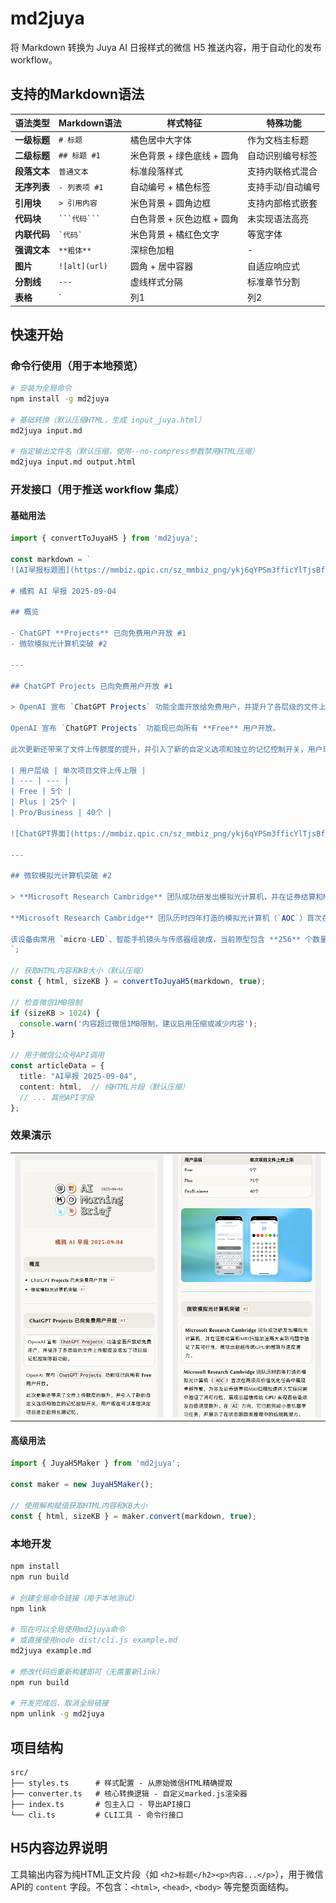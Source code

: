 # md2juya

将 Markdown 转换为 Juya AI 日报样式的微信 H5 推送内容，用于自动化的发布 workflow。

## 支持的Markdown语法

| 语法类型 | Markdown语法 | 样式特征 | 特殊功能 |
|---------|-------------|----------|----------|
| **一级标题** | `# 标题` | 橘色居中大字体 | 作为文档主标题 |
| **二级标题** | `## 标题 #1` | 米色背景 + 绿色底线 + 圆角 | 自动识别编号标签 |
| **段落文本** | `普通文本` | 标准段落样式 | 支持内联格式混合 |
| **无序列表** | `- 列表项 #1` | 自动编号 + 橘色标签 | 支持手动/自动编号 |
| **引用块** | `> 引用内容` | 米色背景 + 圆角边框 | 支持内部格式嵌套 |
| **代码块** | ` ```代码``` ` | 白色背景 + 灰色边框 + 圆角 | 未实现语法高亮 |
| **内联代码** | `` `代码` `` | 米色背景 + 橘红色文字 | 等宽字体 |
| **强调文本** | `**粗体**` | 深棕色加粗 | - |
| **图片** | `![alt](url)` | 圆角 + 居中容器 | 自适应响应式 |
| **分割线** | `---` | 虚线样式分隔 | 标准章节分割 |
| **表格** | `| 列1 | 列2 |` | 奇偶行交替背景 + 边框 | 自动表头样式区分 |

## 快速开始

### 命令行使用（用于本地预览）
```bash
# 安装为全局命令
npm install -g md2juya

# 基础转换（默认压缩HTML，生成 input_juya.html）
md2juya input.md

# 指定输出文件名（默认压缩，使用--no-compress参数禁用HTML压缩）
md2juya input.md output.html
```

### 开发接口（用于推送 workflow 集成）

#### 基础用法
```typescript
import { convertToJuyaH5 } from 'md2juya';

const markdown = `
![AI早报标题图](https://mmbiz.qpic.cn/sz_mmbiz_png/ykj6qYPSm3fficYlTjsBfyTorHHzfeDmr2Ch7tZNgRgFnicV1Kh2MBaUWOV9NbORvInqSqvXCoyqCUHbZZhp80OQ/640?wx_fmt=png&from=appmsg&tp=webp&wxfrom=5&wx_lazy=1)

# 橘鸦 AI 早报 2025-09-04

## 概览

- ChatGPT **Projects** 已向免费用户开放 #1
- 微软模拟光计算机突破 #2

---

## ChatGPT Projects 已向免费用户开放 #1

> OpenAI 宣布 `ChatGPT Projects` 功能全面开放给免费用户，并提升了各层级的文件上传额度及增加了项目级记忆控制等新功能。

OpenAI 宣布 `ChatGPT Projects` 功能现已向所有 **Free** 用户开放。

此次更新还带来了文件上传额度的提升，并引入了新的自定义选项和独立的记忆控制开关，用户现在可以单独决定项目是否启用长期记忆。

| 用户层级 | 单次项目文件上传上限 |
| --- | --- |
| Free | 5个 |
| Plus | 25个 |
| Pro/Business | 40个 |

![ChatGPT界面](https://mmbiz.qpic.cn/sz_mmbiz_png/ykj6qYPSm3fficYlTjsBfyTorHHzfeDmriaPmgxbZ0d6JG9tZmBnltFdbYY0JewC1mr99F0zdaIgcV2Ca0XjuJsg/640?wx_fmt=png&from=appmsg&tp=webp&wxfrom=5&wx_lazy=1#imgIndex=1)

---

## 微软模拟光计算机突破 #2

> **Microsoft Research Cambridge** 团队成功研发出模拟光计算机，并在证券结算和MRI扫描加速两大实际问题中验证了其可行性，展现出超越传统GPU的能效与速度潜力。

**Microsoft Research Cambridge** 团队历时四年打造的模拟光计算机（`AOC`）首次在两项高价值优化任务中展现卓越性能，为涉及证券结算和MRI扫描加速两大实际问题中验证了其可行性，展现出超信传统 **GPU** 实现百倍能效及百倍速度提升。在 `AI` 方向，它已能完成小型机器学习任务，并展示了在状态跟踪类推理中的低能耗潜力。

该设备由常用 `micro-LED`、智能手机镜头与传感器组装成，当前原型包含 **256** 个数量参数，后续计划每两年迭代一次并扩展至百万至千万级数量。
`;

// 获取HTML内容和KB大小（默认压缩）
const { html, sizeKB } = convertToJuyaH5(markdown, true);

// 检查微信1MB限制
if (sizeKB > 1024) {
  console.warn('内容超过微信1MB限制，建议启用压缩或减少内容');
}

// 用于微信公众号API调用
const articleData = {
  title: "AI早报 2025-09-04",
  content: html,  // 纯HTML片段（默认压缩）
  // ... 其他API字段
};
```

### 效果演示

<table>
<tr>
<td align="center" width="50%">
<img src="assets/1.png" alt="转换前的Markdown效果" width="400"/>
<br/>
</td>
<td align="center" width="50%">
<img src="assets/2.png" alt="转换后的H5样式效果" width="400"/>
<br/>
</td>
</tr>
</table>

#### 高级用法
```typescript
import { JuyaH5Maker } from 'md2juya';

const maker = new JuyaH5Maker();

// 使用解构赋值获取HTML内容和KB大小
const { html, sizeKB } = maker.convert(markdown, true);
```

### 本地开发
```bash
npm install
npm run build

# 创建全局命令链接（用于本地测试）
npm link

# 现在可以全局使用md2juya命令
# 或直接使用node dist/cli.js example.md
md2juya example.md

# 修改代码后重新构建即可（无需重新link）
npm run build

# 开发完成后，取消全局链接
npm unlink -g md2juya
```

## 项目结构

```
src/
├── styles.ts      # 样式配置 - 从原始微信HTML精确提取
├── converter.ts   # 核心转换逻辑 - 自定义marked.js渲染器  
├── index.ts       # 包主入口 - 导出API接口
└── cli.ts         # CLI工具 - 命令行接口
```

## H5内容边界说明

工具输出内容为纯HTML正文片段（如 `<h2>标题</h2><p>内容...</p>`），用于微信API的 `content` 字段。不包含：`<html>`, `<head>`, `<body>` 等完整页面结构。